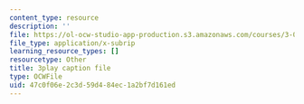 ```yaml
---
content_type: resource
description: ''
file: https://ol-ocw-studio-app-production.s3.amazonaws.com/courses/3-021j-introduction-to-modeling-and-simulation-spring-2012/47c0f06e2c3d59d484ec1a2bf7d161ed_U5zt5u-C_uY.vtt
file_type: application/x-subrip
learning_resource_types: []
resourcetype: Other
title: 3play caption file
type: OCWFile
uid: 47c0f06e-2c3d-59d4-84ec-1a2bf7d161ed
---
```

